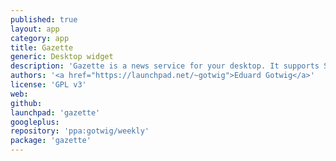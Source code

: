 ```yaml
---
published: true
layout: app
category: app
title: Gazette
generic: Desktop widget
description: 'Gazette is a news service for your desktop. It supports Services and right now shows you the weather recently used files and global world news.'
authors: '<a href="https://launchpad.net/~gotwig">Eduard Gotwig</a>'
license: 'GPL v3'
web:
github:
launchpad: 'gazette'
googleplus:
repository: 'ppa:gotwig/weekly'
package: 'gazette'
---
```

